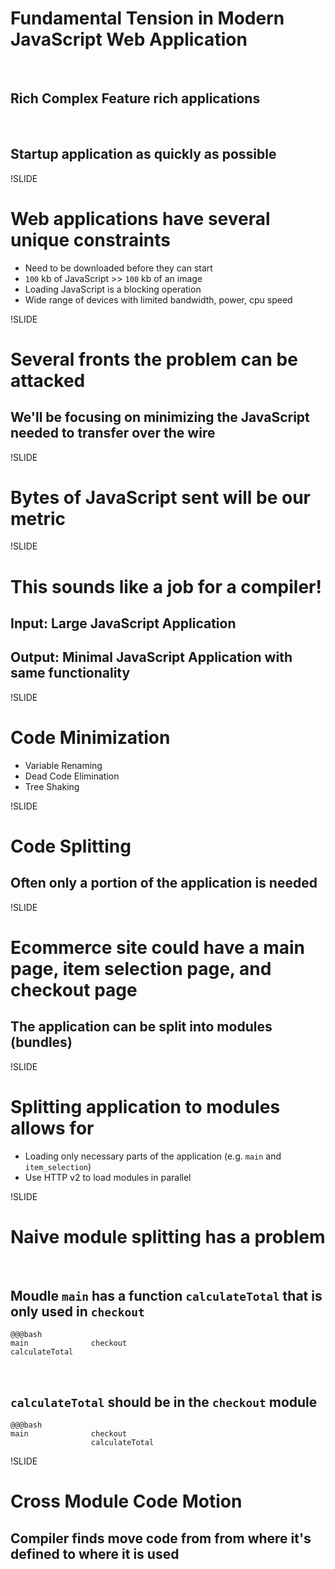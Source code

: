 # Fundamental Tension in Modern JavaScript Web Application

<br />

## Rich Complex Feature rich applications

<br />

## Startup application as quickly as possible

!SLIDE

# Web applications have several unique constraints
* Need to be downloaded before they can start
* `100` kb of JavaScript >> `100` kb of an image
* Loading JavaScript is a blocking operation
* Wide range of devices with limited bandwidth, power, cpu speed

!SLIDE

# Several fronts the problem can be attacked
## We'll be focusing on minimizing the JavaScript needed to transfer over the wire

!SLIDE

# Bytes of JavaScript sent will be our metric

!SLIDE

# This sounds like a job for a compiler!
## Input: Large JavaScript Application
## Output: Minimal JavaScript Application with same functionality

!SLIDE

# Code Minimization
* Variable Renaming
* Dead Code Elimination
* Tree Shaking

!SLIDE

# Code Splitting
## Often only a portion of the application is needed

!SLIDE

# Ecommerce site could have a main page, item selection page, and checkout page
## The application can be split into modules (bundles)

!SLIDE

# Splitting application to modules allows for

* Loading only necessary parts of the application (e.g. `main` and `item_selection`)
* Use HTTP v2 to load modules in parallel

!SLIDE

# Naive module splitting has a problem

<br />

## Moudle `main` has a function `calculateTotal` that is only used in `checkout`

    @@@bash
    main              checkout
    calculateTotal

<br />

## `calculateTotal` should be in the `checkout` module

    @@@bash
    main              checkout
                      calculateTotal


!SLIDE

# Cross Module Code Motion
## Compiler finds move code from from where it's defined to where it is used

